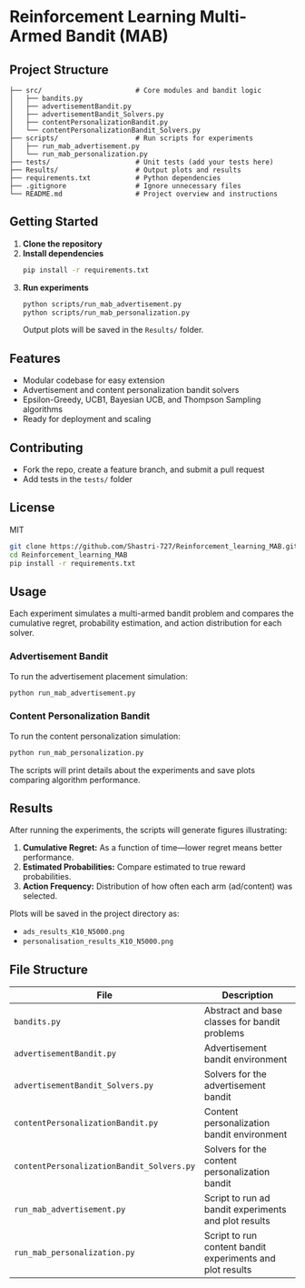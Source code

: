 # Reinforcement Learning Multi-Armed Bandit (MAB)

## Project Structure
```
├── src/                       # Core modules and bandit logic
│   ├── bandits.py
│   ├── advertisementBandit.py
│   ├── advertisementBandit_Solvers.py
│   ├── contentPersonalizationBandit.py
│   └── contentPersonalizationBandit_Solvers.py
├── scripts/                   # Run scripts for experiments
│   ├── run_mab_advertisement.py
│   └── run_mab_personalization.py
├── tests/                     # Unit tests (add your tests here)
├── Results/                   # Output plots and results
├── requirements.txt           # Python dependencies
├── .gitignore                 # Ignore unnecessary files
└── README.md                  # Project overview and instructions
```

## Getting Started

1. **Clone the repository**
2. **Install dependencies**
   ```bash
   pip install -r requirements.txt
   ```
3. **Run experiments**
   ```bash
   python scripts/run_mab_advertisement.py
   python scripts/run_mab_personalization.py
   ```
   Output plots will be saved in the `Results/` folder.

## Features
- Modular codebase for easy extension
- Advertisement and content personalization bandit solvers
- Epsilon-Greedy, UCB1, Bayesian UCB, and Thompson Sampling algorithms
- Ready for deployment and scaling

## Contributing
- Fork the repo, create a feature branch, and submit a pull request
- Add tests in the `tests/` folder

## License
MIT

```bash
git clone https://github.com/Shastri-727/Reinforcement_learning_MAB.git
cd Reinforcement_learning_MAB
pip install -r requirements.txt
```

## Usage

Each experiment simulates a multi-armed bandit problem and compares the cumulative regret, probability estimation, and action distribution for each solver.

### Advertisement Bandit

To run the advertisement placement simulation:

```bash
python run_mab_advertisement.py
```

### Content Personalization Bandit

To run the content personalization simulation:

```bash
python run_mab_personalization.py
```

The scripts will print details about the experiments and save plots comparing algorithm performance.

## Results

After running the experiments, the scripts will generate figures illustrating:

1. **Cumulative Regret:** As a function of time—lower regret means better performance.
2. **Estimated Probabilities:** Compare estimated to true reward probabilities.
3. **Action Frequency:** Distribution of how often each arm (ad/content) was selected.

Plots will be saved in the project directory as:
- `ads_results_K10_N5000.png`
- `personalisation_results_K10_N5000.png`

## File Structure

| File                                  | Description                                              |
|----------------------------------------|----------------------------------------------------------|
| `bandits.py`                          | Abstract and base classes for bandit problems            |
| `advertisementBandit.py`               | Advertisement bandit environment                         |
| `advertisementBandit_Solvers.py`       | Solvers for the advertisement bandit                     |
| `contentPersonalizationBandit.py`      | Content personalization bandit environment               |
| `contentPersonalizationBandit_Solvers.py` | Solvers for the content personalization bandit         |
| `run_mab_advertisement.py`             | Script to run ad bandit experiments and plot results     |
| `run_mab_personalization.py`           | Script to run content bandit experiments and plot results|
